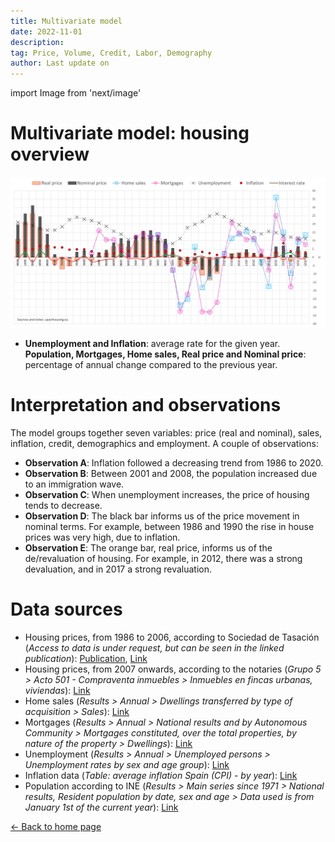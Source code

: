 ```yaml
---
title: Multivariate model
date: 2022-11-01
description:
tag: Price, Volume, Credit, Labor, Demography
author: Last update on
---
```


import Image from 'next/image'

# Multivariate model: housing overview

[![Datos del mercado inmobiliario](/images/multivariate.png)](/images/multivariate.png)

- **Unemployment and Inflation**: average rate for the given year. **Population, Mortgages, Home sales, Real price and Nominal price**: percentage of annual change compared to the previous year.

# Interpretation and observations

The model groups together seven variables: price (real and nominal), sales, inflation, credit, demographics and employment. A couple of observations:

- **Observation A**: Inflation followed a decreasing trend from 1986 to 2020.
- **Observation B**: Between 2001 and 2008, the population increased due to an immigration wave.
- **Observation C**: When unemployment increases, the price of housing tends to decrease.
- **Observation D**: The black bar informs us of the price movement in nominal terms. For example, between 1986 and 1990 the rise in house prices was very high, due to inflation.
- **Observation E**: The orange bar, real price, informs us of the de/revaluation of housing. For example, in 2012, there was a strong devaluation, and in 2017 a strong revaluation.

# Data sources

- Housing prices, from 1986 to 2006, according to Sociedad de Tasación (_Access to data is under request, but can be seen in the linked publication_): [Publication](https://www.st-tasacion.es/ext/pdf/estudios/sep19/2-Evolucion_de_Precios_de_Vivienda.pdf), [Link](https://www.st-tasacion.es/informe-de-tendencias-digital/)
- Housing prices, from 2007 onwards, according to the notaries (_Grupo 5 > Acto 501 - Compraventa inmuebles > Inmuebles en fincas urbanas, viviendas_): [Link](http://www.notariado.org/liferay/web/cien/estadisticas-al-completo)
- Home sales (_Results > Annual > Dwellings transferred by type of acquisition  > Sales_): [Link](https://www.ine.es/dyngs/INEbase/en/operacion.htm?c=Estadistica_C&cid=1254736171438&menu=resultados&idp=1254735576757)
- Mortgages (_Results > Annual > National results and by Autonomous Community > Mortgages constituted, over the total properties, by nature of the property > Dwellings_): [Link](https://www.ine.es/dyngs/INEbase/en/operacion.htm?c=Estadistica_C&cid=1254736170236&menu=resultados&idp=1254735576757#!tabs-1254736169948)
- Unemployment (_Results > Annual > Unemployed persons > Unemployment rates by sex and age group_): [Link](https://www.ine.es/dyngs/INEbase/en/operacion.htm?c=Estadistica_C&cid=1254736176918&menu=resultados&idp=1254735976595#!tabs-1254736195128)
- Inflation data (_Table: average inflation Spain (CPI) - by year_): [Link](https://www.inflation.eu/en/inflation-rates/spain/historic-inflation/cpi-inflation-spain.aspx)
- Population according to INE (_Results > Main series since 1971 > National results, Resident population by date, sex and age > Data used is from January 1st of the current year_): [Link](https://www.ine.es/dyngs/INEbase/en/operacion.htm?c=Estadistica_C&cid=1254736176951&menu=resultados&idp=1254735572981)

<div class="meta-line"><a class="meta-back" href="/">← Back to home page</a></div>
